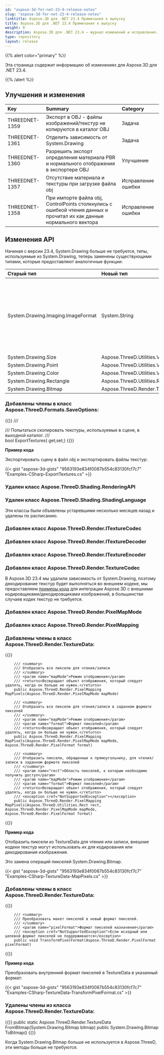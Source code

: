 ```yaml
---
id: "aspose-3d-for-net-23-4-release-notes"
slug: "aspose-3d-for-net-23-4-release-notes"
linktitle: Aspose.3D для .NET 23.4 Примечания к выпуску
title: Aspose.3D для .NET 23.4 Примечания к выпуску
weight: 9
description: Aspose.3D для .NET 23.4 — журнал изменений и исправления.
type: repository
layout: release
---
```


{{% alert color="primary" %}}

Эта страница содержит информацию об изменениях для Aspose.3D для .NET 23.4.

{{% /alert %}}
## **Улучшения и изменения**

|**Key**|**Summary**|**Category**|
| :- | :- | :- |
| THREEDNET-1359 | Экспорт в OBJ - файлы изображений/текстур не копируются в каталог OBJ  | Задача |
| THREEDNET-1361 | Отделить зависимость от System.Drawing | Задача |
| THREEDNET-1360 | Разрешить экспорт определения материала PBR и нормального отображения в экспортере OBJ | Улучшение |
| THREEDNET-1357 | Отсутствие материала и текстуры при загрузке файла obj | Исправление ошибки |
| THREEDNET-1358 | При импорте файла obj, ControlPoints столкнулись с ошибкой чтения данных и прочитал их как данные нормального вектора | Исправление ошибки |


## Изменения API ##

Начиная с версии 23.4, System.Drawing больше не требуется, типы, используемые из System.Drawing, теперь заменены существующими типами, которые предоставляют аналогичные функции:

| **Старый тип** | **Новый тип**| **Описание** |
| :- | :- | :- |
| System.Drawing.Imaging.ImageFormat | System.String | Использует имя расширения файла изображения для представления формата изображения, поддерживаемые форматы изображений основаны на кодеке текстур. |
| System.Drawing.Size | Aspose.ThreeD.Utilities.Vector2 |
| System.Drawing.Point | Aspose.ThreeD.Utilities.Vector2 |
| System.Drawing.Color | Aspose.ThreeD.Utilities.Vector3 |
| System.Drawing.Rectangle | Aspose.ThreeD.Utilities.Rect |
| System.Drawing.Bitmap | Aspose.ThreeD.Render.TextureData |



### Добавлены члены в класс **Aspose.ThreeD.Formats.SaveOptions**:

{{<highlight csharp>}}
    /// <summary>
    /// Попытаться скопировать текстуры, используемые в сцене, в выходной каталог. 
    /// </summary>
    bool ExportTextures{ get;set;}
{{</highlight>}}

**Пример кода**

Экспортировать сцену в файл obj и экспортировать файлы текстур:

{{< gist "aspose-3d-gists" "9563193e834f0087b554c83130fcf7c7" "Examples-CSharp-ExportTextures.cs" >}}

### Удален класс **Aspose.ThreeD.Shading.RenderingAPI**
### Удален класс **Aspose.ThreeD.Shading.ShadingLanguage**

Эти классы были объявлены устаревшими несколько месяцев назад и удалены по расписанию.

### Добавлен класс **Aspose.ThreeD.Render.ITextureCodec**
### Добавлен класс **Aspose.ThreeD.Render.ITextureDecoder**
### Добавлен класс **Aspose.ThreeD.Render.ITextureEncoder**
### Добавлен класс **Aspose.ThreeD.Render.TextureCodec**

В Aspose.3D 23.4 мы удалили зависимость от System.Drawing, поэтому декодирование текстур будет выполняться во внешнем кодеке, мы предоставляем [примеры кода](https://docs.aspose.com/3d/net/working-with-textures/) для интеграции Aspose.3D с внешними кодировщиками/декодировщиками изображений, в большинстве случаев кодек текстур не требуется.


### Добавлен класс **Aspose.ThreeD.Render.PixelMapMode**
### Добавлен класс **Aspose.ThreeD.Render.PixelMapping**
### Добавлены члены в класс **Aspose.ThreeD.Render.TextureData**:

{{<highlight csharp>}}

        /// <summary>
        /// Отобразить все пиксели для чтения/записи
        /// </summary>
        /// <param name="mapMode">Режим отображения</param>
        /// <returns>Возвращает объект отображения, который следует удалять, когда он больше не нужен.</returns>
        public Aspose.ThreeD.Render.PixelMapping MapPixels(Aspose.ThreeD.Render.PixelMapMode mapMode)

        /// <summary>
        /// Отобразить все пиксели для чтения/записи в заданном формате пикселей
        /// </summary>
        /// <param name="mapMode">Режим отображения</param>
        /// <param name="format">Формат пикселей</param>
        /// <returns>Возвращает объект отображения, который следует удалять, когда он больше не нужен.</returns>
        public Aspose.ThreeD.Render.PixelMapping MapPixels(Aspose.ThreeD.Render.PixelMapMode mapMode, Aspose.ThreeD.Render.PixelFormat format)

        /// <summary>
        /// Отобразить пиксели, обращенные к прямоугольнику, для чтения/записи в заданном формате пикселей
        /// </summary>
        /// <param name="rect">Область пикселей, к которым необходимо получить доступ</param>
        /// <param name="mapMode">Режим отображения</param>
        /// <param name="format">Формат пикселей</param>
        /// <returns>Возвращает объект отображения, который следует удалять, когда он больше не нужен.</returns>
        /// <exception cref="NotSupportedException"></exception>
        public Aspose.ThreeD.Render.PixelMapping MapPixels(Aspose.ThreeD.Utilities.Rect rect, Aspose.ThreeD.Render.PixelMapMode mapMode, Aspose.ThreeD.Render.PixelFormat format)


{{</highlight>}}

**Пример кода**

Отобразить пиксели из TextureData для чтения или записи, внешние кодеки текстур могут использовать их для кодирования или декодирования изображения.

Это замена операций пикселей System.Drawing.Bitmap.

{{< gist "aspose-3d-gists" "9563193e834f0087b554c83130fcf7c7" "Examples-CSharp-TextureData-MapPixels.cs" >}}

### Добавлены члены в класс **Aspose.ThreeD.Render.TextureData**:

{{<highlight csharp>}}

        /// <summary>
        /// Преобразовать макет пикселей в новый формат пикселей.
        /// </summary>
        /// <param name="pixelFormat">Формат пикселей назначения</param>
        /// <exception cref="NotSupportedException">Если исходный или целевой формат пикселей не поддерживается</exception>
        public void TransformPixelFormat(Aspose.ThreeD.Render.PixelFormat pixelFormat)
{{</highlight>}}

**Пример кода**

Преобразовать внутренний формат пикселей в TextureData в указанный формат:

{{< gist "aspose-3d-gists" "9563193e834f0087b554c83130fcf7c7" "Examples-CSharp-TextureData-TransformPixelFormat.cs" >}}

### Удалены члены из класса **Aspose.ThreeD.Render.TextureData**:

{{<highlight csharp>}}
        public static Aspose.ThreeD.Render.TextureData FromBitmap(System.Drawing.Bitmap bitmap)
        public System.Drawing.Bitmap ToBitmap()
{{</highlight>}}

Когда System.Drawing.Bitmap больше не используется в Aspose.ThreeD, эти методы больше не требуются.